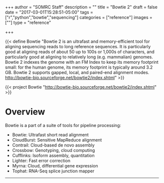 +++
author = "SOMRC Staff"
description = ""
title = "Bowtie 2"
draft = false
date = "2017-03-01T15:28:51-05:00"
tags = ["r","python","bowtie","sequencing"]
categories = ["reference"]
images = [""]
type = "reference"

+++

{{< define Bowtie "Bowtie 2 is an ultrafast and memory-efficient tool for aligning sequencing reads to long reference sequences. It is particularly good at aligning reads of about 50 up to 100s or 1,000s of characters, and particularly good at aligning to relatively long (e.g. mammalian) genomes. Bowtie 2 indexes the genome with an FM Index to keep its memory footprint small: for the human genome, its memory footprint is typically around 3.2 GB. Bowtie 2 supports gapped, local, and paired-end alignment modes. http://bowtie-bio.sourceforge.net/bowtie2/index.shtml" >}}

{{< project Bowtie "http://bowtie-bio.sourceforge.net/bowtie2/index.shtml" >}}

# Overview

Bowtie is a part of a suite of tools for pipeline processing:

* Bowtie: Ultrafast short read alignment
* CloudBurst: Sensitive MapReduce alignment
* Contrail: Cloud-based de novo assembly
* Crossbow: Genotyping, cloud computing
* Cufflinks: Isoform assembly, quantitation
* Lighter: Fast error correction
* Myrna: Cloud, differential gene expression
* Tophat: RNA-Seq splice junction mapper

- - -

